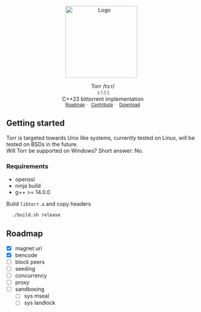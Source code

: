 <br />
<div align="center">
  <a href="https://github.com/DevGev/Torr/">
    <img src="https://i.postimg.cc/1XjvPsYS/T.png" alt="Logo" width="190">
  </a>
    <p align="center">
    &nbsp;&nbsp;Torr  /tɔːr/
    <br />
    &nbsp;&nbsp; ᚦᚢᚱᚱ
    <br />
    &nbsp;&nbsp;C++23 bittorrent implementation
    <br />
    <sub>&nbsp;&nbsp;<a href="#roadmap">Roadmap</a>
    ·
    &nbsp;&nbsp;<a href="https://github.com/othneildrew/Best-README-Template/issues/new?labels=bug&template=bug-report---.md">Contribute</a>
    ·
    &nbsp;&nbsp;<a href="https://github.com/othneildrew/Best-README-Template/issues/new?labels=enhancement&template=feature-request---.md">Download</a></sup>
  </p>
</div>
      
## Getting started

Torr is targeted towards Unix like systems, currently tested on Linux, will be tested on BSDs in the future.
<br />
Will Torr be supported on Windows? Short answer: No.
### Requirements
* openssl
* ninja build
* g++ >= 14.0.0

Build ```libtorr.a``` and copy headers
 ```sh
   ./build.sh release
   ```
   
## Roadmap
- [x] magnet uri
- [x] bencode
- [ ] block peers
- [ ] seeding
- [ ] concurrency
- [ ] proxy
- [ ] sandboxing
    - [ ] sys mseal
    - [ ] sys landlock
